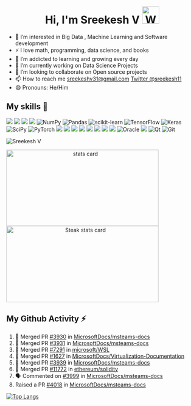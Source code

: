 <h1 align="center">Hi, I'm Sreekesh V <img src="https://raw.githubusercontent.com/nixin72/nixin72/master/wave.gif" alt="Waving hand animated gif" height="45" width="45" /></h1>

- 👀 I’m interested in Big Data , Machine Learning and Software development
- ⚡ I love math, programming, data science, and books
- 🌱 I’m addicted to learning and growing every day
- 🔭 I’m currently working on Data Science Projects
- 💞️ I’m looking to collaborate on Open source projects
- 📫 How to reach me [sreekeshv31@gmail.com](mailto:sreekeshv31@gmail.com) [Twitter @sreekesh11](https://twitter.com/sreekesh11)
- 😄 Pronouns: He/Him

## My skills 🚀

![](https://img.shields.io/badge/HTML5-E34F26?style=for-the-badge&logo=html5&logoColor=white)
![](https://img.shields.io/badge/JavaScript-F7DF1E?style=for-the-badge&logo=javascript&logoColor=black)
![](https://img.shields.io/badge/CSS3-1572B6?style=for-the-badge&logo=css3&logoColor=white)
![](https://img.shields.io/badge/Python-3776AB?style=for-the-badge&logo=python&logoColor=white)
![NumPy](https://img.shields.io/badge/numpy-%23013243.svg?style=for-the-badge&logo=numpy&logoColor=white)
![Pandas](https://img.shields.io/badge/pandas-%23150458.svg?style=for-the-badge&logo=pandas&logoColor=white)
![scikit-learn](https://img.shields.io/badge/scikit--learn-%23F7931E.svg?style=for-the-badge&logo=scikit-learn&logoColor=white)
![TensorFlow](https://img.shields.io/badge/TensorFlow-%23FF6F00.svg?style=for-the-badge&logo=TensorFlow&logoColor=white)
![Keras](https://img.shields.io/badge/Keras-%23D00000.svg?style=for-the-badge&logo=Keras&logoColor=white)
![SciPy](https://img.shields.io/badge/SciPy-%230C55A5.svg?style=for-the-badge&logo=scipy&logoColor=%white)
![PyTorch](https://img.shields.io/badge/PyTorch-%23EE4C2C.svg?style=for-the-badge&logo=PyTorch&logoColor=white)
![](https://img.shields.io/badge/TypeScript-007ACC?style=for-the-badge&logo=typescript&logoColor=white)
![](https://img.shields.io/badge/C%2B%2B-00599C?style=for-the-badge&logo=c%2B%2B&logoColor=white)
![](https://img.shields.io/badge/Java-ED8B00?style=for-the-badge&logo=java&logoColor=white)
![](https://img.shields.io/badge/R-276DC3?style=for-the-badge&logo=r&logoColor=white)
![](https://img.shields.io/badge/Scala-DC322F?style=for-the-badge&logo=scala&logoColor=white)
![](https://img.shields.io/badge/MySQL-00000F?style=for-the-badge&logo=mysql&logoColor=white)
![](https://img.shields.io/badge/PostgreSQL-316192?style=for-the-badge&logo=postgresql&logoColor=white)
![](https://img.shields.io/badge/MongoDB-4EA94B?style=for-the-badge&logo=mongodb&logoColor=white)
![Oracle](https://img.shields.io/badge/oracle-%23F00000.svg?style=for-the-badge&logo=oracle&logoColor=white)
![](https://img.shields.io/badge/Microsoft_Excel-217346?style=for-the-badge&logo=microsoft-excel&logoColor=white)
![Qt](https://img.shields.io/badge/Qt-%23217346.svg?style=for-the-badge&logo=Qt&logoColor=white)
![Git](https://img.shields.io/badge/git-%23F05033.svg?style=for-the-badge&logo=git&logoColor=white)
![]()
![]()

<p align="left"> <img src="https://komarev.com/ghpvc/?username=v-sreekesh&label=Profile%20views&color=0e75b6&style=flat" alt="Sreekesh V" /> </p>

<p>
	<a align= "center" href="https://github.com/v-sreekesh"><img alt= "stats card" align="center" height="200px" width="400" src="https://github-readme-stats.vercel.app/api?username=v-sreekesh&theme=default&show_icons=true&count_private=true" />
  	</a>
	<a align= "center" href="https://github.com/v-sreekesh"><img alt= " Steak stats card" align="center" height="200px" width="400" src="https://github-readme-streak-stats.herokuapp.com/?user=v-sreekesh&theme=blue-green" /> 
  	</a>
</p>

## My Github Activity ⚡

<!--START_SECTION:activity-->
1. 🎉 Merged PR	[#3930](https://github.com/MicrosoftDocs/msteams-docs/pull/3930) in [MicrosoftDocs/msteams-docs](https://github.com/MicrosoftDocs/msteams-docs)
2. 🎉 Merged PR	[#3931](https://github.com/MicrosoftDocs/msteams-docs/pull/3931) in [MicrosoftDocs/msteams-docs](https://github.com/MicrosoftDocs/msteams-docs)
3. 🎉 Merged PR	[#7291](https://github.com/microsoft/WSL/pull/7291) in [microsoft/WSL](https://github.com/microsoft/WSL)
4. 🎉 Merged PR	[#1627](https://github.com/MicrosoftDocs/Virtualization-Documentation/pull/1627) in [MicrosoftDocs/Virtualization-Documentation](https://github.com/MicrosoftDocs/Virtualization-Documentation/)
5. 🎉 Merged PR [#3939](https://github.com/MicrosoftDocs/msteams-docs/pull/3939) in [MicrosoftDocs/msteams-docs](https://github.com/MicrosoftDocs/msteams-docs)
6. 🎉 Merged PR [#11772](https://github.com/ethereum/solidity/pull/11772) in [ethereum/solidity](https://github.com/ethereum/solidity)
7. 🗣 Commented on [#3999](https://github.com/MicrosoftDocs/msteams-docs/issues/3999) in [MicrosoftDocs/msteams-docs](https://github.com/MicrosoftDocs/msteams-docs)
8. Raised a PR [#4018](https://github.com/MicrosoftDocs/msteams-docs/pull/4018) in [MicrosoftDocs/msteams-docs](https://github.com/MicrosoftDocs/msteams-docs)
<!--END_SECTION:activity-->

[![Top Langs](https://github-readme-stats.vercel.app/api/top-langs/?username=v-sreekesh)](https://github.com/v-sreekesh/github-readme-stats)


<!---
v-sreekesh/v-sreekesh is a ✨ special ✨ repository because its `README.md` (this file) appears on your GitHub profile.
You can click the Preview link to take a look at your changes.
--->
